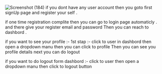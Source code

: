 ![Screenshot (184)](https://github.com/user-attachments/assets/59cfc063-4a7a-4b9a-8df8-8572ee5df12b)
if you dont have any user account then you goto first signUp page and register your self .

if one time registration complite then you can go to login page automaticly .
and there give your register email and password 
Then you can reach to dashbord .



if you want to see your profile :-
      1st stap :-  click to user in dashbord
      then open a dropdown manu 
      then you can click to profile
      Then you can see you profile details
next you can do logout


if you want to do logout form dashbord :-
      click to user  then open a dropdown manu then click to logout button
